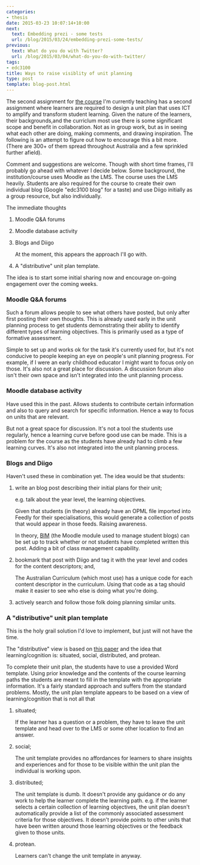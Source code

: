 ```yaml
---
categories:
- thesis
date: 2015-03-23 10:07:14+10:00
next:
  text: Embedding prezi - some tests
  url: /blog/2015/03/24/embedding-prezi-some-tests/
previous:
  text: What do you do with Twitter?
  url: /blog/2015/03/04/what-do-you-do-with-twitter/
tags:
- edc3100
title: Ways to raise visiblity of unit planning
type: post
template: blog-post.html
---
```

The second assignment for [the course](http://www.usq.edu.au/course/synopses/2014/EDC3100.html) I'm currently teaching has a second assignment where learners are required to design a unit plan that uses ICT to amplify and transform student learning. Given the nature of the learners, their backgrounds,and the curriclum most use there is some significant scope and benefit in collaboration. Not as in group work, but as in seeing what each other are doing, making comments, and drawing inspiration. The following is an attempt to figure out how to encourage this a bit more. (There are 300+ of them spread throughout Australia and a few sprinkled further afield).

Comment and suggestions are welcome. Though with short time frames, I'll probably go ahead with whatever I decide below. Some background, the institution/course uses Moodle as the LMS. The course uses the LMS heavily. Students are also required for the course to create their own individual blog (Google "edc3100 blog" for a taste) and use Diigo initially as a group resource, but also individually.

The immediate thoughts

1. Moodle Q&A forums
2. Moodle database activity
3. Blogs and Diigo
    
    At the moment, this appears the approach I'll go with.
    
4. A "distributive" unit plan template.

The idea is to start some initial sharing now and encourage on-going engagement over the coming weeks.

### Moodle Q&A forums

Such a forum allows people to see what others have posted, but only after first posting their own thoughts. This is already used early in the unit planning process to get students demonstrating their ability to identify different types of learning objectives. This is primarily used as a type of formative assessment.

Simple to set up and works ok for the task it's currently used for, but it's not conducive to people keeping an eye on people's unit planning progress. For example, if I were an early childhood educator I might want to focus only on those. It's also not a great place for discussion. A discussion forum also isn't their own space and isn't integrated into the unit planning process.

### Moodle database activity

Have used this in the past. Allows students to contribute certain information and also to query and search for specific information. Hence a way to focus on units that are relevant.

But not a great space for discussion. It's not a tool the students use regularly, hence a learning curve before good use can be made. This is a problem for the course as the students have already had to climb a few learning curves. It's also not integrated into the unit planning process.

### Blogs and Diigo

Haven't used these in combination yet. The idea would be that students:

1. write an blog post describing their initial plans for their unit;
    
    e.g. talk about the year level, the learning objectives.
    
    Given that students (in theory) already have an OPML file imported into Feedly for their specialisations, this would generate a collection of posts that would appear in those feeds. Raising awareness.
    
    In theory, [BIM](/blog/research/bam-blog-aggregation-management/) (the Moodle module used to manage student blogs) can be set up to track whether or not students have completed written this post. Adding a bit of class management capability.
    
2. bookmark that post with Diigo and tag it with the year level and codes for the content descriptors; and,
    
    The Australian Curriculum (which most use) has a unique code for each content descriptor in the curriculum. Using that code as a tag should make it easier to see who else is doing what you're doing.
    
3. actively search and follow those folk doing planning similar units.

### A "distributive" unit plan template

This is the holy grail solution I'd love to implement, but just will not have the time.

The "distributive" view is based on [this paper](/blog/2015/01/06/tpack-as-shared-practice-toward-a-research-agenda/) and the idea that learning/cognition is: situated, social, distributed, and protean.

To complete their unit plan, the students have to use a provided Word template. Using prior knowledge and the contents of the course learning paths the students are meant to fill in the template with the appropriate information. It's a fairly standard approach and suffers from the standard problems. Mostly, the unit plan template appears to be based on a view of learning/cognition that is not all that

1. situated;
    
    If the learner has a question or a problem, they have to leave the unit template and head over to the LMS or some other location to find an answer.
    
2. social;
    
    The unit template provides no affordances for learners to share insights and experiences and for those to be visible within the unit plan the individual is working upon.
    
3. distributed;
    
    The unit template is dumb. It doesn't provide any guidance or do any work to help the learner complete the learning path. e.g. if the learner selects a certain collection of learning objectives, the unit plan doesn't automatically provide a list of the commonly associated assessment criteria for those objectives. It doesn't provide points to other units that have been written around those learning objectives or the feedback given to those units.
    
4. protean.
    
    Learners can't change the unit template in anyway.